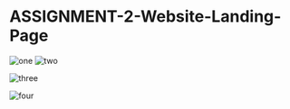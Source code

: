 # ASSIGNMENT-2-Website-Landing-Page
![one](https://user-images.githubusercontent.com/91618810/147864870-a53ea314-3660-433c-865a-790dcbe2bddc.png)
![two](https://user-images.githubusercontent.com/91618810/147864886-06249373-f0b1-4c88-a35c-a6dbf657a4e3.png)

![three](https://user-images.githubusercontent.com/91618810/147864898-e000e574-eb60-4353-ac82-9fba7eae4159.png)

![four](https://user-images.githubusercontent.com/91618810/147864929-b99e4d24-fabc-4f75-a045-dd3a9582d7c4.png)




